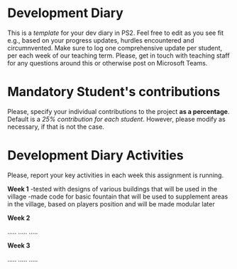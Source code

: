 # Development Diary
This is a *template* for your dev diary in PS2.
Feel free to edit as you see fit e.g., based on your progress updates, hurdles encountered and circumnvented.
Make sure to log one comprehensive update per student, per each week of our teaching term.
Please, get in touch with teaching staff for any questions around this or otherwise post on Microsoft Teams.

# Mandatory Student's contributions
Please, specify your individual contributions to the project **as a percentage**. 
Default is a *25% contribution for each student*. However, please modify as necessary, if that is not the case.

# Development Diary Activities
Please, report your key activities in each week this assignment is running.  

**Week 1**
-tested with designs of various buildings that will be used in the village
-made code for basic fountain that will be used to supplement areas in the village, based on players position and will be made modular later

**Week 2**

.....
.....
.....

**Week 3**

.....
.....
.....
